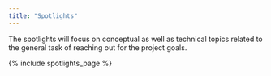 ```yaml
---
title: "Spotlights"
---
```


The spotlights will focus on conceptual as well as technical topics related to the general task of reaching out for the project goals.

<!--more-->

{% include spotlights_page %}
